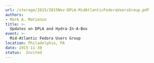 ```yaml
---
url: /storage/2015/2015Nov-DPLA-MidAtlanticFedoraUsersGroup.pdf
authors:
- Mark A. Matienzo
title: >-
  Updates on DPLA and Hydra-In-A-Box
event: >-
  Mid-Atlantic Fedora Users Group
location: Philadelphia, PA
date: 2015-11-30
status:  Invited
---
```

